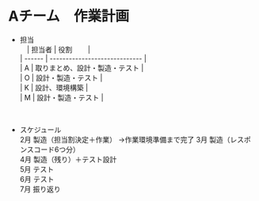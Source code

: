 # Aチーム　作業計画

* 担当  
　| 担当者 | 役割　　                      |  
  | ------ | ----------------------------- |  
  | A      | 取りまとめ、設計・製造・テスト |  
  | O      | 設計・製造・テスト             |  
  | K      | 設計、環境構築                 |  
  | M      | 設計・製造・テスト             |  
<br />



* スケジュール  
2月 製造（担当割決定＋作業）  →作業環境準備まで完了
3月 製造（レスポンスコード6つ分）  
4月 製造（残り）＋テスト設計  
5月 テスト  
6月 テスト  
7月 振り返り  





